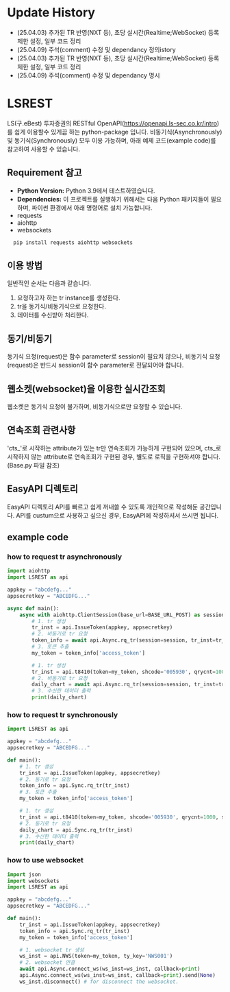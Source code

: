 # Update History
- (25.04.03) 추가된 TR 반영(NXT 등), 초당 실시간(Realtime;WebSocket) 등록제한 설정, 일부 코드 정리
- (25.04.09) 주석(comment) 수정 및 dependancy 정의istory
- (25.04.03) 추가된 TR 반영(NXT 등), 초당 실시간(Realtime;WebSocket) 등록제한 설정, 일부 코드 정리
- (25.04.09) 주석(comment) 수정 및 dependancy 명시

# LSREST
LS(구.eBest) 투자증권의 RESTful OpenAPI(https://openapi.ls-sec.co.kr/intro)를 쉽게 이용할수 있게끔 하는 python-package 입니다.
비동기식(Asynchronously) 및 동기식(Synchronously) 모두 이용 가능하며, 
아래 예제 코드(example code)를 참고하여 사용할 수 있습니다.

## Requirement 참고
- **Python Version:** Python 3.9에서 테스트하였습니다.
- **Dependencies:** 이 프로젝트를 실행하기 위해서는 다음 Python 패키지들이 필요하며, 파이썬 환경에서 아래 명령어로 설치 가능합니다.
 - requests
 - aiohttp
 - websockets  
```bash
  pip install requests aiohttp websockets
```

## 이용 방법
일반적인 순서는 다음과 같습니다.
1. 요청하고자 하는 tr instance를 생성한다.
2. tr을 동기식/비동기식으로 요청한다.
3. 데이터를 수신받아 처리한다.

## 동기/비동기
동기식 요청(request)은 함수 parameter로 session이 필요치 않으나, 
비동기식 요청(request)은 반드시 session이 함수 parameter로 전달되어야 합니다.

## 웹소켓(websocket)을 이용한 실시간조회
웹소켓은 동기식 요청이 불가하며, 비동기식으로만 요청할 수 있습니다.

## 연속조회 관련사항
'cts_'로 시작하는 attribute가 있는 tr만 연속조회가 가능하게 구현되어 있으며,
cts_로 시작하지 않는 attribute로 연속조회가 구현된 경우, 별도로 로직을 구현하셔야 합니다. (Base.py 파일 참조)

## EasyAPI 디렉토리
EasyAPI 디렉토리 API를 빠르고 쉽게 꺼내쓸 수 있도록 개인적으로 작성해둔 공간입니다.
API를 custum으로 사용하고 싶으신 경우, EasyAPI에 작성하셔서 쓰시면 됩니다.


## example code
### how to request tr asynchronously
```python
import aiohttp
import LSREST as api

appkey = "abcdefg..."
appsecretkey = "ABCEDFG..."

async def main():
    async with aiohttp.ClientSession(base_url=BASE_URL_POST) as session:
        # 1. tr 생성
        tr_inst = api.IssueToken(appkey, appsecretkey)
        # 2. 비동기로 tr 요청
        token_info = await api.Async.rq_tr(session=session, tr_inst=tr_inst)
        # 3. 토큰 추출
        my_token = token_info['access_token']

        # 1. tr 생성
        tr_inst = api.t8410(token=my_token, shcode='005930', qrycnt=1000, sdate='20200101', edate='20230926')
        # 2. 비동기로 tr 요청
        daily_chart = await api.Async.rq_tr(session=session, tr_inst=tr_inst)
        # 3. 수신한 데이터 출력
        print(daily_chart)
```


### how to request tr synchronously

```python
import LSREST as api

appkey = "abcdefg..."
appsecretkey = "ABCEDFG..."

def main():
    # 1. tr 생성
    tr_inst = api.IssueToken(appkey, appsecretkey)
    # 2. 동기로 tr 요청
    token_info = api.Sync.rq_tr(tr_inst)
    # 3. 토큰 추출
    my_token = token_info['access_token']

    # 1. tr 생성
    tr_inst = api.t8410(token=my_token, shcode='005930', qrycnt=1000, sdate='20200101', edate='20230926')
    # 2. 동기로 tr 요청
    daily_chart = api.Sync.rq_tr(tr_inst)
    # 3. 수신한 데이터 출력
    print(daily_chart)
```

### how to use websocket

```python
import json
import websockets
import LSREST as api

appkey = "abcdefg..."
appsecretkey = "ABCEDFG..."

def main():
    tr_inst = api.IssueToken(appkey, appsecretkey)
    token_info = api.Sync.rq_tr(tr_inst)
    my_token = token_info['access_token']

    # 1. websocket tr 생성
    ws_inst = api.NWS(token=my_token, ty_key='NWS001')
    # 2. websocket 연결
    await api.Async.connect_ws(ws_inst=ws_inst, callback=print)
    api.Async.connect_ws(ws_inst=ws_inst, callback=print).send(None)
    ws_inst.disconnect() # for disconnect the websocket.


```
